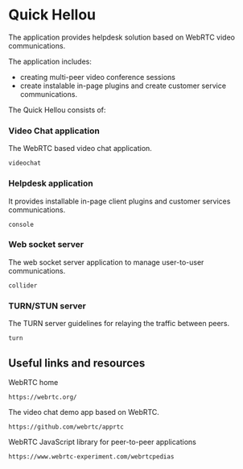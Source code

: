 # Quick Hellou

The application provides helpdesk solution based on WebRTC video communications.

The application includes:
* creating multi-peer video conference sessions
* create instalable in-page plugins and create customer service communications.

The Quick Hellou consists of:

### Video Chat application

The WebRTC based video chat application.

```
videochat
```

### Helpdesk application

It provides installable in-page client plugins and customer services communications.
```
console
```

### Web socket server

The web socket server application to manage user-to-user communications.
```
collider
```

### TURN/STUN server

The TURN server guidelines for relaying the traffic between peers.
```
turn
```

## Useful links and resources

WebRTC home
```
https://webrtc.org/
```

The video chat demo app based on WebRTC. 
```
https://github.com/webrtc/apprtc
```

WebRTC JavaScript library for peer-to-peer applications
```
https://www.webrtc-experiment.com/webrtcpedias
```
